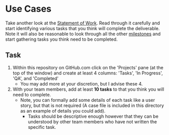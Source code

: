 # Use Cases

Take another look at the [Statement of Work](./../../sow.md). Read through it carefully and start identifying various tasks that you think will complete the deliverable. Note it will also be reasonable to look through all the other [milestones](./../) and start gathering tasks you think need to be completed.

## Task

1. Within this repository on GitHub.com click on the 'Projects' pane (at the top of the window) and create at least 4 columns: 'Tasks', 'In Progress', 'QA', and 'Completed'
	- You may add more at your discretion, but I advise these 4.
2. With your team members, add at least **10 tasks** to that you think you will need to complete. 
	- Note, you can formally add some details of each task like a user story, but that is not required (A case file is included in this directory as an example of details you could add). 
		- Tasks should be descriptive enough however that they can be understood by other team members who have not written the specific task.
